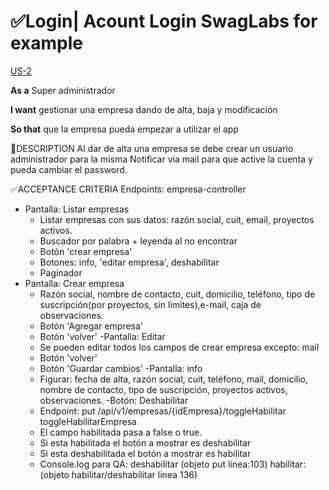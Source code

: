 # ✅Login| Acount Login SwagLabs for example

[US-2](https://dev.azure.com/WiSoft-Contract-Management/WiSoft-Contract-Management/_queries/edit/2/?triage=true) 

**As a** Super administrador

**I want** gestionar una empresa dando de alta, baja y modificación

**So that** que la empresa pueda empezar a utilizar el app

📃DESCRIPTION
Al dar de alta una empresa se debe crear un usuario administrador para la misma
Notificar via mail para que active la cuenta y pueda cambiar el password.

✅ACCEPTANCE CRITERIA
Endpoints: empresa-controller 
- Pantalla: Listar empresas
    - Listar empresas con sus datos: razón social, cuit, email, proyectos activos.
    - Buscador por palabra + leyenda al no encontrar
    - Botón 'crear empresa'
    - Botones: info, 'editar empresa', deshabilitar
    - Paginador
- Pantalla: Crear empresa
    - Razón social, nombre de contacto, cuit, domicilio, teléfono, tipo de suscripción(por proyectos, sin limites),e-mail, caja de observaciones. 
    - Botón 'Agregar empresa' 
    - Botón 'volver'
-Pantalla: Editar
    - Se pueden editar todos los campos de crear empresa excepto: mail
    - Botón 'volver'
    - Botón 'Guardar cambios'
-Pantalla: info
    - Figurar: fecha de alta, razón social, cuit, teléfono, mail, domicilio, nombre de contacto, tipo de suscripción, proyectos activos, observaciones.
-Botón: Deshabilitar
    - Endpoint: put /api/v1/empresas/{idEmpresa}/toggleHabilitar toggleHabilitarEmpresa
    - El campo habilitada pasa a false o true.
    - Si esta habilitada el botón a mostrar es deshabilitar
    - Si esta deshabilitada el botón a mostrar es habilitar
    - Console.log para QA: deshabilitar (objeto put linea:103) habilitar: (objeto habilitar/deshabilitar linea 136)